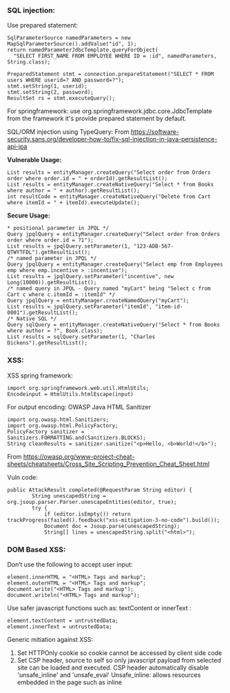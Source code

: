 ### SQL injection: 

Use prepared statement: 
```
SqlParameterSource namedParameters = new MapSqlParameterSource().addValue("id", 1);
return namedParameterJdbcTemplate.queryForObject(
  "SELECT FIRST_NAME FROM EMPLOYEE WHERE ID = :id", namedParameters, String.class);

PreparedStatement stmt = connection.prepareStatement("SELECT * FROM users WHERE userid=? AND password=?");
stmt.setString(1, userid);
stmt.setString(2, password);
ResultSet rs = stmt.executeQuery();
```
For springframework: use org.springframework.jdbc.core.JdbcTemplate from the framework it's provide prepared statement by default.

SQL/ORM injection using TypeQuery:
From <https://software-security.sans.org/developer-how-to/fix-sql-injection-in-java-persistence-api-jpa> 

<b>Vulnerable Usage:</b>
```
List results = entityManager.createQuery("Select order from Orders order where order.id = " + orderId).getResultList();
List results = entityManager.createNativeQuery("Select * from Books where author = " + author).getResultList();
int resultCode = entityManager.createNativeQuery("Delete from Cart where itemId = " + itemId).executeUpdate();
```
<b>Secure Usage:</b>
```
* positional parameter in JPQL */
Query jpqlQuery = entityManager.createQuery("Select order from Orders order where order.id = ?1");
List results = jpqlQuery.setParameter(1, "123-ADB-567-QTWYTFDL").getResultList();
/* named parameter in JPQL */
Query jpqlQuery = entityManager.createQuery("Select emp from Employees emp where emp.incentive > :incentive");
List results = jpqlQuery.setParameter("incentive", new Long(10000)).getResultList();
/* named query in JPQL - Query named "myCart" being "Select c from Cart c where c.itemId = :itemId" */
Query jpqlQuery = entityManager.createNamedQuery("myCart");
List results = jpqlQuery.setParameter("itemId", "item-id-0001").getResultList();
/* Native SQL */
Query sqlQuery = entityManager.createNativeQuery("Select * from Books where author = ?", Book.class);
List results = sqlQuery.setParameter(1, "Charles Dickens").getResultList();
```

### XSS: 

XSS spring framework: 
```
import org.springframework.web.util.HtmlUtils;
Encodeinput = HtmlUtils.htmlEscape(input)
```
For output encoding:
OWASP Java HTML Sanitizer
```
import org.owasp.html.Sanitizers;
import org.owasp.html.PolicyFactory;
PolicyFactory sanitizer = Sanitizers.FORMATTING.and(Sanitizers.BLOCKS);
String cleanResults = sanitizer.sanitize("<p>Hello, <b>World!</b>");
```
From <https://owasp.org/www-project-cheat-sheets/cheatsheets/Cross_Site_Scripting_Prevention_Cheat_Sheet.html> 

Vuln code:
``` 
public AttackResult completed(@RequestParam String editor) {
        String unescapedString = org.jsoup.parser.Parser.unescapeEntities(editor, true);
        try {
            if (editor.isEmpty()) return trackProgress(failed().feedback("xss-mitigation-3-no-code").build());
            Document doc = Jsoup.parse(unescapedString);
            String[] lines = unescapedString.split("<html>");
```
### DOM Based XSS:
Don’t use the following to accept user input: 
```
element.innerHTML = "<HTML> Tags and markup";
element.outerHTML = "<HTML> Tags and markup";
document.write("<HTML> Tags and markup");
document.writeln("<HTML> Tags and markup");
```
Use safer javascript functions such as: textContent or innerText :
```
element.textContent = untrustedData; 
element.innerText = untrustedData; 
```

Generic mitiation against XSS:
1. Set HTTPOnly cookie so cookie cannot be accessed by client side code
2. Set CSP header, source to self so only javascript payload from selected site can be loaded and executed. 
		CSP header automatically disable 'unsafe_inline' and 'unsafe_eval'
		Unsafe_inline: allows resources embedded in the page such as inline <script> elements, style elements and javascript urls. 
		Unsafe_eval: allows the use of javascript eval function. 

### JSON injection:
JSON sanitiser: 
Use json-sanitizer as dependency.
```
<dependency>
<groupId>com.mikesamuel</groupId>
<artifactId>json-sanitizer</artifactId>
<version>1.0</version>
</dependency>
```
In Below code we are read data as UTF-8 string and then we are sanitizing the string before converting it to java object. PFA the code as well.
```
responseString = EntityUtils.toString(httpResponse.getEntity(),"UTF-8");
String wellFormedJson = com.google.json.JsonSanitizer.sanitize(responseString);                               
O readValue = mapper.readValue(wellFormedJson, responseType);
response.setOutput(readValue);
```

### XXE:
Disable DTD while parsing XML. 
Different XML parser has different mechansim to disable XXE.
To disable external entity processing for XMLInputFactory, configure one of the properties XMLInputFactory.IS_SUPPORTING_EXTERNAL_ENTITIES or XMLInputFactory.SUPPORT_DTD to false.

To disable external entity processing for SAXParserFactory, XMLReader or DocumentBuilderFactory configure one of the features XMLConstants.FEATURE_SECURE_PROCESSING or "http://apache.org/xml/features/disallow-doctype-decl" to true.

To disable external entity processing for Validator, configure both properties XMLConstants.ACCESS_EXTERNAL_DTD, XMLConstants.ACCESS_EXTERNAL_SCHEMA to the empty string "".



For example:
```
Or.xml.sax.XMLReader
Reader.setFeature("http://apache.org/xml/features/…load_external_dtd",false)
```

XXE Attack:
```
<?xml version><!DOCTYPE foo[<!ENTITY xxe SYSTEM "file://etc/passwd >]] 
<!ENTITY dteyybzent SYSTEM "http://hitWP5ElLuA1m.bxss.me/"> ]> &dteyybzent;
```
Vuln code:
```
public AttackResult createNewComment(@RequestBody String commentStr) throws Exception {
        String error = "";
        try {
            Comment comment = comments.parseXml(commentStr);
            comments.addComment(comment, false);
```
### Deserialization: 
 
Vulnerable program: 
```
@ResponseBody
    AttackResult completed(@RequestParam String token) throws IOException {
        String b64token;
        byte [] data;
        ObjectInputStream ois;
        Object o;
        long before, after;
        int delay;

        b64token = token.replace('-', '+').replace('_', '/');
        try {
            data = Base64.getDecoder().decode(b64token);
            ois = new ObjectInputStream( new ByteArrayInputStream(data) );
        } catch (Exception e) {
            return trackProgress(failed().build());
        }

        before = System.currentTimeMillis();
        try {
            o = ois.readObject();
```
<b>Mitigation</b>
1. Don’t use readObject() 
2. Don't use vulnerable JSON parser

Use a safer readObject method instead of readObject().
For example: data= safeReadObject(Data.class, safeClasses, 10,50, inputStream)
This method should implement return type, list of expected classes to deserialize input to max 10 objects and 50 input bytes. 
For full implementation refer to contrast security java deserialisation. 


### SSRF: 
Vulnerable code:
```
protected AttackResult furBall(String url) {
        try {
                StringBuffer html = new StringBuffer();

                if (url.matches("http://ifconfig.pro")){
                    URL u = new URL(url);
                    URLConnection urlConnection = u.openConnection();
                    BufferedReader in = new BufferedReader(new InputStreamReader(urlConnection.getInputStream()));
                    String inputLine;
``` 
### CSRF: 
IN springframework include CSRF as follows:
Form Submissions
The last step is to ensure that you include the CSRF token in all PATCH, POST, PUT, and DELETE methods. This can be done using the _csrf request attribute to obtain the current CsrfToken. An example of doing this with a JSP is shown below:
```
<c:url var="logoutUrl" value="/logout"/>
<form action="${logoutUrl}"
    method="post">
  <input type="submit"
    value="Log out" />
  <input type="hidden"
    name="${_csrf.parameterName}"
    value="${_csrf.token}"/>
</form>
```
From <https://docs.spring.io/spring-security/site/docs/3.2.0.CI-SNAPSHOT/reference/html/csrf.html
